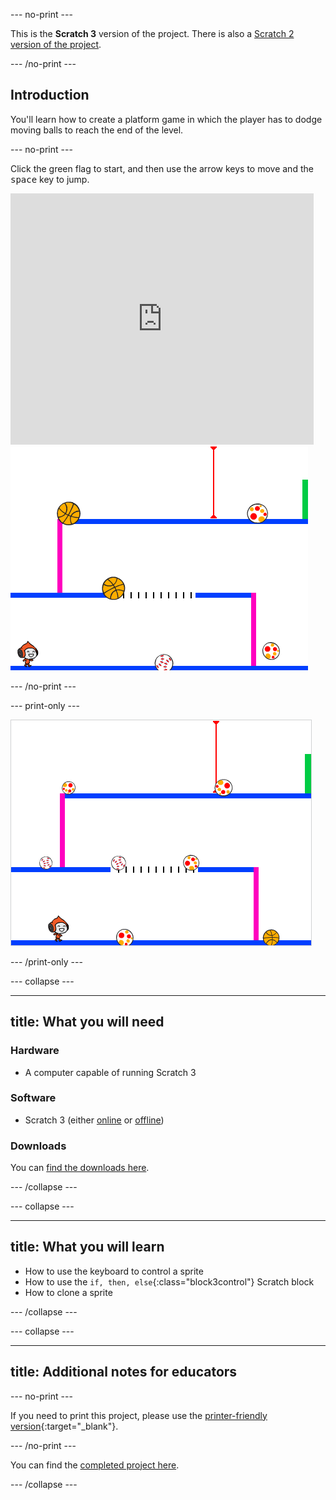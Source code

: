 --- no-print ---

This is the **Scratch 3** version of the project. There is also a [Scratch 2 version of the project](https://projects.raspberrypi.org/en/projects/dodgeball-scratch2).

--- /no-print ---

## Introduction

You'll learn how to create a platform game in which the player has to dodge moving balls to reach the end of the level.

--- no-print ---

Click the green flag to start, and then use the arrow keys to move and the <kbd>space</kbd> key to jump.

<div class="scratch-preview">
  <iframe allowtransparency="true" width="485" height="402" src="https://scratch.mit.edu/projects/embed/251809924/?autostart=false" frameborder="0" scrolling="no"></iframe>
  <img src="images/dodge-final.png">
</div>

--- /no-print ---

--- print-only ---

![dodgeball game being played](images/dodgeball-showcase.png)

--- /print-only ---

--- collapse ---

---
title: What you will need
---

### Hardware

+ A computer capable of running Scratch 3

### Software

+ Scratch 3 (either [online](https://scratch.mit.edu/projects/editor/) or [offline](https://scratch.mit.edu/download/))

### Downloads

You can [find the downloads here](http://rpf.io/p/en/dodgeball-go).

--- /collapse ---

--- collapse ---

---
title: What you will learn
---

+ How to use the keyboard to control a sprite
+ How to use the `if, then, else`{:class="block3control"} Scratch block
+ How to clone a sprite

--- /collapse ---

--- collapse ---

---
title: Additional notes for educators
---

--- no-print ---

If you need to print this project, please use the [printer-friendly version](https://projects.raspberrypi.org/en/projects/dodgeball/print){:target="_blank"}.

--- /no-print ---

You can find the [completed project here](http://rpf.io/p/en/dodgeball-get).

--- /collapse ---
